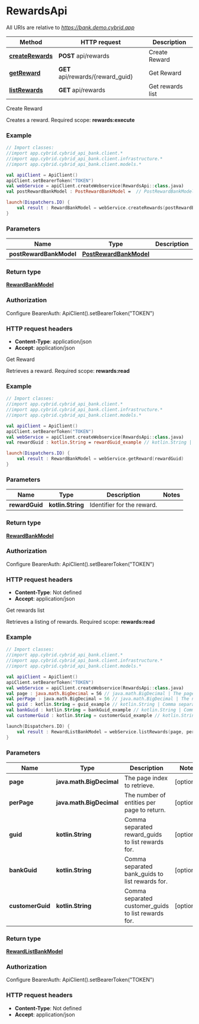 # RewardsApi

All URIs are relative to *https://bank.demo.cybrid.app*

Method | HTTP request | Description
------------- | ------------- | -------------
[**createRewards**](RewardsApi.md#createRewards) | **POST** api/rewards | Create Reward
[**getReward**](RewardsApi.md#getReward) | **GET** api/rewards/{reward_guid} | Get Reward
[**listRewards**](RewardsApi.md#listRewards) | **GET** api/rewards | Get rewards list



Create Reward

Creates a reward.  Required scope: **rewards:execute**

### Example
```kotlin
// Import classes:
//import app.cybrid.cybrid_api_bank.client.*
//import app.cybrid.cybrid_api_bank.client.infrastructure.*
//import app.cybrid.cybrid_api_bank.client.models.*

val apiClient = ApiClient()
apiClient.setBearerToken("TOKEN")
val webService = apiClient.createWebservice(RewardsApi::class.java)
val postRewardBankModel : PostRewardBankModel =  // PostRewardBankModel | 

launch(Dispatchers.IO) {
    val result : RewardBankModel = webService.createRewards(postRewardBankModel)
}
```

### Parameters

Name | Type | Description  | Notes
------------- | ------------- | ------------- | -------------
 **postRewardBankModel** | [**PostRewardBankModel**](PostRewardBankModel.md)|  |

### Return type

[**RewardBankModel**](RewardBankModel.md)

### Authorization


Configure BearerAuth:
    ApiClient().setBearerToken("TOKEN")

### HTTP request headers

 - **Content-Type**: application/json
 - **Accept**: application/json


Get Reward

Retrieves a reward.  Required scope: **rewards:read**

### Example
```kotlin
// Import classes:
//import app.cybrid.cybrid_api_bank.client.*
//import app.cybrid.cybrid_api_bank.client.infrastructure.*
//import app.cybrid.cybrid_api_bank.client.models.*

val apiClient = ApiClient()
apiClient.setBearerToken("TOKEN")
val webService = apiClient.createWebservice(RewardsApi::class.java)
val rewardGuid : kotlin.String = rewardGuid_example // kotlin.String | Identifier for the reward.

launch(Dispatchers.IO) {
    val result : RewardBankModel = webService.getReward(rewardGuid)
}
```

### Parameters

Name | Type | Description  | Notes
------------- | ------------- | ------------- | -------------
 **rewardGuid** | **kotlin.String**| Identifier for the reward. |

### Return type

[**RewardBankModel**](RewardBankModel.md)

### Authorization


Configure BearerAuth:
    ApiClient().setBearerToken("TOKEN")

### HTTP request headers

 - **Content-Type**: Not defined
 - **Accept**: application/json


Get rewards list

Retrieves a listing of rewards.  Required scope: **rewards:read**

### Example
```kotlin
// Import classes:
//import app.cybrid.cybrid_api_bank.client.*
//import app.cybrid.cybrid_api_bank.client.infrastructure.*
//import app.cybrid.cybrid_api_bank.client.models.*

val apiClient = ApiClient()
apiClient.setBearerToken("TOKEN")
val webService = apiClient.createWebservice(RewardsApi::class.java)
val page : java.math.BigDecimal = 56 // java.math.BigDecimal | The page index to retrieve.
val perPage : java.math.BigDecimal = 56 // java.math.BigDecimal | The number of entities per page to return.
val guid : kotlin.String = guid_example // kotlin.String | Comma separated reward_guids to list rewards for.
val bankGuid : kotlin.String = bankGuid_example // kotlin.String | Comma separated bank_guids to list rewards for.
val customerGuid : kotlin.String = customerGuid_example // kotlin.String | Comma separated customer_guids to list rewards for.

launch(Dispatchers.IO) {
    val result : RewardListBankModel = webService.listRewards(page, perPage, guid, bankGuid, customerGuid)
}
```

### Parameters

Name | Type | Description  | Notes
------------- | ------------- | ------------- | -------------
 **page** | **java.math.BigDecimal**| The page index to retrieve. | [optional]
 **perPage** | **java.math.BigDecimal**| The number of entities per page to return. | [optional]
 **guid** | **kotlin.String**| Comma separated reward_guids to list rewards for. | [optional]
 **bankGuid** | **kotlin.String**| Comma separated bank_guids to list rewards for. | [optional]
 **customerGuid** | **kotlin.String**| Comma separated customer_guids to list rewards for. | [optional]

### Return type

[**RewardListBankModel**](RewardListBankModel.md)

### Authorization


Configure BearerAuth:
    ApiClient().setBearerToken("TOKEN")

### HTTP request headers

 - **Content-Type**: Not defined
 - **Accept**: application/json


